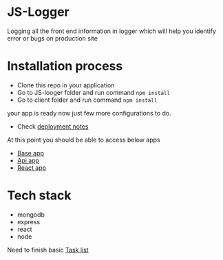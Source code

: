 # JS-Logger
Logging all the front end information in logger which will help you identify error or bugs on production site


# Installation process
- Clone this repo in your application
- Go to JS-looger folder and run command `npm install` 
- Go to client folder and run command  `npm install`

your app is ready now just few more configurations to do.
- Check [deployment notes](DeploymentNotes.md)

At this point you should be able to access below apps
- [Base app](http://logger.com:3000/)
- [Api app](http://api.logger.com:3000)
- [React app](http://app.logger.com:8080/)

# Tech stack
- mongodb
- express
- react
- node

Need to finish basic [Task list](TASKLIST.md)




